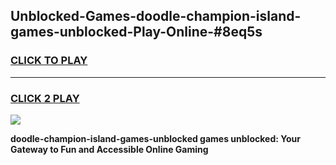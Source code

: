 
## Unblocked-Games-doodle-champion-island-games-unblocked-Play-Online-#8eq5s
<h3>
<a href="https://premium.freeplayer.one?title=doodle-champion-island-games-unblocked&ref=27F">CLICK TO PLAY</a></h3>
<hr>

<h3>
<a href="https://premium.freeplayer.one?title=doodle-champion-island-games-unblocked&ref=27F">CLICK 2 PLAY</a>
  
</h3>

<a href="https://premium.freeplayer.one?title=doodle-champion-island-games-unblocked&ref=27F"><img src="https://clearcache.store/games.png"></a>


**doodle-champion-island-games-unblocked games unblocked: Your Gateway to Fun and Accessible Online Gaming**
